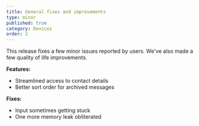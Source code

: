 ```yaml
---
title: General fixes and improvements
type: minor
published: true
category: Devices
order: 2
---
```


This release fixes a few minor issues reported by users. We've also made a few quality of life improvements.

**Features:**

* Streamlined access to contact details
* Better sort order for archived messages

**Fixes:**

* Input sometimes getting stuck
* One more memory leak obliterated
